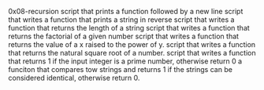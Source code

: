 0x08-recursion
script that prints a function followed by a new line
script that writes a function that prints a string in reverse
script that writes a function that returns the length of a string
script that writes a function that returns the factorial of a given number
script that writes a function that returns the value of a x raised to the power of y.
script that writes a function that returns the natural square root of a number.
script that writes a function that returns 1 if the input integer is a prime number, otherwise return 0
a funciton that compares tow strings and returns 1 if the strings can be considered identical, otherwise return 0.
